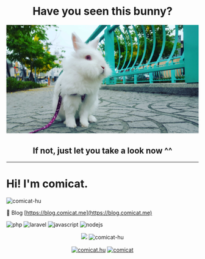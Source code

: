 <h1 align="center">Have you seen this bunny?</h1>

![miko](https://raw.githubusercontent.com/comicat-hu/comicat-hu/master/img/miko.jpg)

<h2 align="center">If not, just let you take a look now ^^</h2>

<hr>

<h1 align="left">Hi! I'm comicat.</h1>

<p align="left"> <img src="https://komarev.com/ghpvc/?username=comicat-hu" alt="comicat-hu" /> </p>

📝 Blog [https://blog.comicat.me](https://blog.comicat.me)

<p align="left">
    <img src="https://konpa.github.io/devicon/devicon.git/icons/php/php-original.svg" alt="php" width="30" height="30"/>
    <img src="https://konpa.github.io/devicon/devicon.git/icons/laravel/laravel-plain-wordmark.svg" alt="laravel" width="30" height="30"/>
    <img src="https://konpa.github.io/devicon/devicon.git/icons/javascript/javascript-original.svg" alt="javascript" width="30" height="30"/>
    <img src="https://konpa.github.io/devicon/devicon.git/icons/nodejs/nodejs-original-wordmark.svg" alt="nodejs" width="30" height="30"/>
</p>

<p align="center">
    <!-- https://github.com/anuraghazra/github-readme-stats -->
    <img src="https://github-readme-stats.vercel.app/api/top-langs/?username=comicat-hu&hide=java,python&theme=tokyonight" />
    <img src="https://github-readme-stats.vercel.app/api?username=comicat-hu&show_icons=true&hide=contribs&theme=tokyonight&line_height=32" alt="comicat-hu" />
</p>

<p align="center">
    <a href="https://fb.com/comicat.hu" target="blank"><img align="center" src="https://cdn.jsdelivr.net/npm/simple-icons@3.0.1/icons/facebook.svg" alt="comicat.hu" height="30" width="30" /></a>
    <a href="https://t.me/comicat" target="blank"><img align="center" src="https://cdn.jsdelivr.net/npm/simple-icons@3.0.1/icons/telegram.svg" alt="comicat" height="30" width="30" /></a>
</p>
